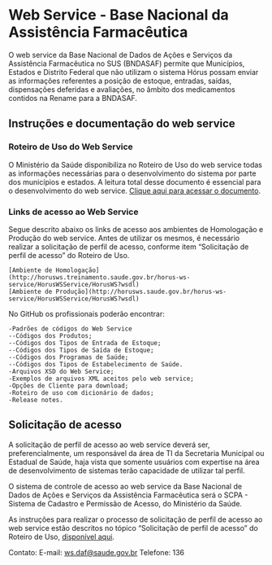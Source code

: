 # Web Service - Base Nacional da Assistência Farmacêutica

O web service da Base Nacional de Dados de Ações e Serviços da Assistência Farmacêutica no SUS (BNDASAF) permite que Municípios, Estados e Distrito Federal que não utilizam o sistema Hórus possam enviar as informações referentes a posição de estoque, entradas, saídas, dispensações deferidas e avaliações, no âmbito dos medicamentos contidos na Rename para a BNDASAF.


## Instruções e documentação do web service

### Roteiro de Uso do Web Service

O Ministério da Saúde disponibiliza no Roteiro de Uso do web service todas as informações necessárias para o desenvolvimento do sistema por parte dos municípios e estados. A leitura total desse documento é essencial para o desenvolvimento do web service. [Clique aqui para acessar o documento](http://portalms.saude.gov.br/images/pdf/2018/fevereiro/08/roteiro-uso-ws-v1.6.pdf).

### Links de acesso ao Web Service

Segue descrito abaixo os links de acesso aos ambientes de Homologação e Produção do web service. Antes de utilizar os mesmos, é necessário realizar a solicitação de perfil de acesso, conforme item “Solicitação de perfil de acesso” do Roteiro de Uso.

    [Ambiente de Homologação](http://horusws.treinamento.saude.gov.br/horus-ws-service/HorusWSService/HorusWS?wsdl)
    [Ambiente de Produção](http://horusws.saude.gov.br/horus-ws-service/HorusWSService/HorusWS?wsdl)


No GitHub os profissionais poderão encontrar:

    -Padrões de códigos do Web Service
    --Códigos dos Produtos;
    --Códigos dos Tipos de Entrada de Estoque;
    --Códigos dos Tipos de Saída de Estoque;
    --Códigos dos Programas de Saúde;
    --Códigos dos Tipos de Estabelecimento de Saúde.
    -Arquivos XSD do Web Service;
    -Exemplos de arquivos XML aceitos pelo web service;
    -Opções de Cliente para download;
    -Roteiro de uso com dicionário de dados;
    -Release notes.



## Solicitação de acesso

A solicitação de perfil de acesso ao web service deverá ser, preferencialmente, um responsável da área de TI da Secretaria Municipal ou Estadual de Saúde, haja vista que somente usuários com expertise na área de desenvolvimento de sistemas terão capacidade de utilizar tal perfil.

O sistema de controle de acesso ao web service da Base Nacional de Dados de Ações e Serviços da Assistência Farmacêutica será o SCPA - Sistema de Cadastro e Permissão de Acesso, do Ministério da Saúde.

As instruções para realizar o processo de solicitação de perfil de acesso ao web service estão descritos no tópico “Solicitação de perfil de acesso” do Roteiro de Uso, [disponível aqui](http://portalms.saude.gov.br/assistencia-farmaceutica/base-nacional-de-dados/sistemas/web-service/instrucoes-e-documentacao-do-web-service).



Contato:
E-mail: [ws.daf@saude.gov.br](ws.daf@saude.gov.br)
Telefone: 136
